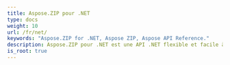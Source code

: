 ```yaml
---
title: Aspose.ZIP pour .NET
type: docs
weight: 10
url: /fr/net/
keywords: "Aspose.ZIP for .NET, Aspose ZIP, Aspose API Reference."
description: Aspose.ZIP pour .NET est une API .NET flexible et facile à utiliser qui vous permet de travailler avec la compression de fichiers dans un format ZIP standard.
is_root: true
---
```

